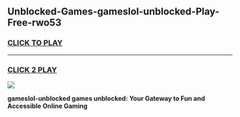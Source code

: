 
## Unblocked-Games-gameslol-unblocked-Play-Free-rwo53
<h3>
<a href="https://premium76.site?title=gameslol-unblocked&ref=23A">CLICK TO PLAY</a></h3>
<hr>

<h3>
<a href="https://premium76.site?title=gameslol-unblocked&ref=23A">CLICK 2 PLAY</a>
  
</h3>

<a href="https://premium76.site?title=gameslol-unblocked&ref=23A"><img src="https://clearcache.store/games.png"></a>


**gameslol-unblocked games unblocked: Your Gateway to Fun and Accessible Online Gaming**
